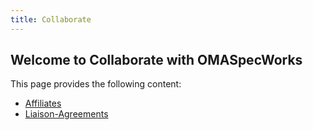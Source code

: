 ```yaml
---
title: Collaborate
---
```


## Welcome to Collaborate with OMASpecWorks

This page provides the following content:

- [Affiliates](/omaspecworks/collaborate/affiliates/)
- [Liaison-Agreements](/omaspecworks/collaborate/liaison-agreements/)
